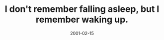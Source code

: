 ---
layout: base.njk
title : 'I don&#39;t remember falling asleep, but I remember waking up.' 
view_title : 'I don&#39;t remember falling asleep, but I remember waking up.' 
year : '2001' 
date : '2001-02-15' 
img_file : '/drawing/theroom2.png' 
html_file : 'wakingup' 
next_html : 'needyou.html' 
year_order : '28' 
permalink : "title/{{html_file}}.html"
---